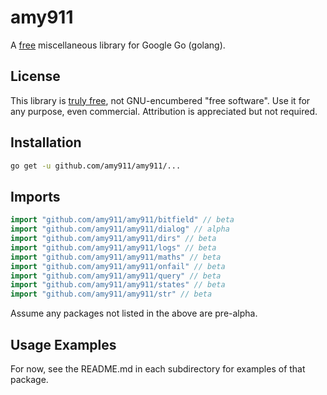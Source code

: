 # amy911
A [free](https://creativecommons.org/publicdomain/zero/1.0/) miscellaneous library for Google Go (golang).

## License
This library is [truly free](https://creativecommons.org/publicdomain/zero/1.0/), not GNU-encumbered "free software".  Use it for any purpose, even commercial.  Attribution is appreciated but not required.

## Installation
```sh
go get -u github.com/amy911/amy911/...
```

## Imports
```go
import "github.com/amy911/amy911/bitfield" // beta
import "github.com/amy911/amy911/dialog" // alpha
import "github.com/amy911/amy911/dirs" // beta
import "github.com/amy911/amy911/logs" // beta
import "github.com/amy911/amy911/maths" // beta
import "github.com/amy911/amy911/onfail" // beta
import "github.com/amy911/amy911/query" // beta
import "github.com/amy911/amy911/states" // beta
import "github.com/amy911/amy911/str" // beta
```
Assume any packages not listed in the above are pre-alpha.

## Usage Examples
For now, see the README.md in each subdirectory for examples of that package.
